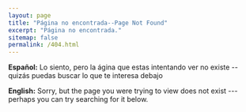 ```yaml
---
layout: page
title: "Página no encontrada--Page Not Found"
excerpt: "Página no encontrada."
sitemap: false
permalink: /404.html
---  
```


**Español:**
Lo siento, pero la ágina que estas intentando ver no existe -- quizás puedas buscar lo que te interesa debajo

**English:**
Sorry, but the page you were trying to view does not exist --- perhaps you can try searching for it below.

<script type="text/javascript">
  var GOOG_FIXURL_LANG = 'en';
  var GOOG_FIXURL_SITE = '{{ site.url }}'
</script>
<script type="text/javascript"
  src="//linkhelp.clients.google.com/tbproxy/lh/wm/fixurl.js">
</script>